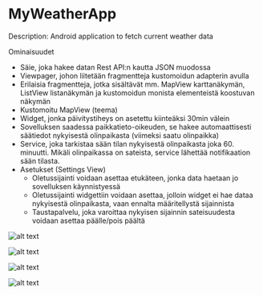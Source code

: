 # MyWeatherApp
Description: Android application to fetch current weather data

Ominaisuudet
* Säie, joka hakee datan Rest API:n kautta JSON muodossa
* Viewpager, johon liitetään fragmentteja kustomoidun adapterin avulla
* Erilaisia fragmentteja, jotka sisältävät mm. MapView karttanäkymän, ListView listanäkymän ja kustomoidun monista elementeistä koostuvan näkymän
* Kustomoitu MapView (teema)
* Widget, jonka päivitystiheys on asetettu kiinteäksi 30min välein
* Sovelluksen saadessa paikkatieto-oikeuden, se hakee automaattisesti säätiedot nykyisestä olinpaikasta (viimeksi saatu olinpaikka)
* Service, joka tarkistaa sään tilan nykyisestä olinpaikasta joka 60. minuutti. Mikäli olinpaikassa on sateista, service lähettää notifikaation sään tilasta.
* Asetukset (Settings View)
  - Oletussijainti voidaan asettaa etukäteen, jonka data haetaan jo sovelluksen käynnistyessä
  - Oletussijainti widgettiin voidaan asettaa, jolloin widget ei hae dataa nykyisestä olinpaikasta, vaan ennalta määritellystä sijainnista
  - Taustapalvelu, joka varoittaa nykyisen sijainnin sateisuudesta voidaan asettaa päälle/pois päältä


![alt text](https://github.com/tuomomees/MyWeatherApp/blob/master/app/src/main/res/screenshots/weather_details.jpeg "Weather Details")

![alt text](https://github.com/tuomomees/MyWeatherApp/blob/master/app/src/main/res/screenshots/weather_list.jpeg "Weather List")

![alt text](https://github.com/tuomomees/MyWeatherApp/blob/master/app/src/main/res/screenshots/weather_map.jpeg "Weather Map")

![alt text](https://github.com/tuomomees/MyWeatherApp/blob/master/app/src/main/res/screenshots/weather_widget.jpeg "Weather Widget")
